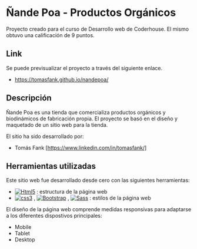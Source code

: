 # Ñande Poa - Productos Orgánicos 
Proyecto creado para el curso de Desarrollo web de Coderhouse.
El mismo obtuvo una calificación de 9 puntos. 

## Link
Se puede previsualizar el proyecto a través del siguiente enlace. 
- https://tomasfank.github.io/nandepoa/

## Descripción
Ñande Poa es una tienda que comercializa productos orgánicos y biodinámicos de fabricación propia.
El proyecto se basó en el diseño y maquetado de un sitio web para la tienda. 

El sitio ha sido desarrollado por:
- Tomás Fank [https://www.linkedin.com/in/tomasfank/]

## Herramientas utilizadas
Este sitio web fue desarrollado desde cero con las siguientes herramientas:
- [![Html5](https://img.shields.io/badge/HTML5-E34F26?style=for-the-badge&logo=html5&logoColor=white&labelColor=101010)](#) : estructura de la página web
- [![css3](https://img.shields.io/badge/CSS3-1572B6?style=for-the-badge&logo=css3&logoColor=white&labelColor=101010)](#) , [![Bootstrap](https://img.shields.io/badge/Bootstrap-563D7C?style=for-the-badge&logo=bootstrap&logoColor=white&labelColor=101010)](#) , [![Sass](https://img.shields.io/badge/Sass-bf4080?style=for-the-badge&logo=sass&logoColor=white&labelColor=101010)](#) : estilos de la página web


El diseño de la página web comprende medidas responsivas para adaptarse a los diferentes dispostivos principales:
- Mobile
- Tablet
- Desktop

